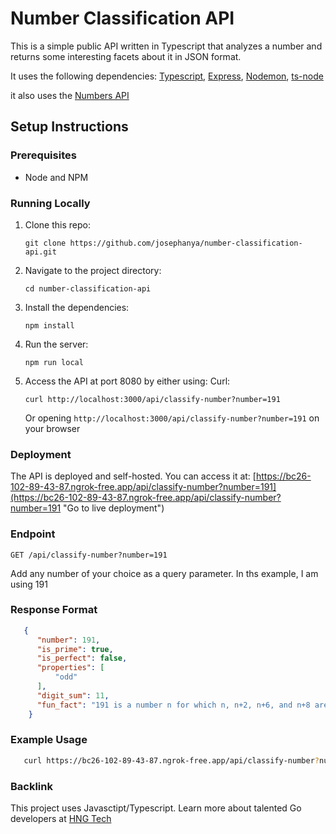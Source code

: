 # Number Classification API

This is a simple public API written in Typescript that analyzes a number and returns some interesting facets about it in JSON format.

It uses the following dependencies: [Typescript](https://www.npmjs.com/package/typescript "typescript"), [Express](https://www.npmjs.com/package/express "express"), [Nodemon](https://www.npmjs.com/package/nodemon "nodemon"), [ts-node](https://www.npmjs.com/package/ts-node "ts-node")

it also uses the [Numbers API](http://numbersapi.com/ "numbers api")

## Setup Instructions

### Prerequisites

- Node and NPM

### Running Locally

1. Clone this repo:

   ```
   git clone https://github.com/josephanya/number-classification-api.git

   ```
2. Navigate to the project directory:

   ```
   cd number-classification-api
   ```
3. Install the dependencies:

   ```
   npm install
   ```
3. Run the server:

   ```
   npm run local
   ```
4. Access the API at port 8080 by either using:
   Curl:

   ```
   curl http://localhost:3000/api/classify-number?number=191
   ```

   Or opening ``http://localhost:3000/api/classify-number?number=191`` on your browser

### Deployment

The API is deployed and self-hosted. You can access it at: [https://bc26-102-89-43-87.ngrok-free.app/api/classify-number?number=191](https://bc26-102-89-43-87.ngrok-free.app/api/classify-number?number=191 "Go to live deployment")

### Endpoint

```
GET /api/classify-number?number=191
```
Add any number of your choice as a query parameter. In ths example, I am using 191

### Response Format

```json
   {
      "number": 191,
      "is_prime": true,
      "is_perfect": false,
      "properties": [
          "odd"
      ],
      "digit_sum": 11,
      "fun_fact": "191 is a number n for which n, n+2, n+6, and n+8 are all prime."
    }
```

### Example Usage


```bash
   curl https://bc26-102-89-43-87.ngrok-free.app/api/classify-number?number=191
```

### Backlink

This project uses Javasctipt/Typescript. Learn more about talented Go developers at [HNG Tech](https://hng.tech/hire/javascript-developers "Hire Go devs")
